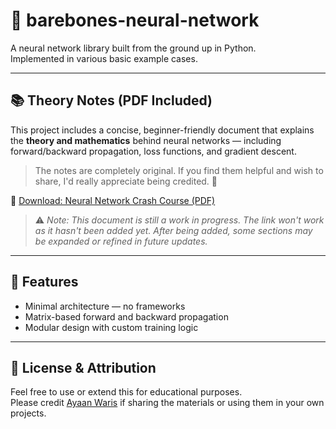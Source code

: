 # 🧠 barebones-neural-network

A neural network library built from the ground up in Python.  
Implemented in various basic example cases.

---

## 📚 Theory Notes (PDF Included)

This project includes a concise, beginner-friendly document that explains the **theory and mathematics** behind neural networks — including forward/backward propagation, loss functions, and gradient descent.

> The notes are completely original. If you find them helpful and wish to share, I'd really appreciate being credited. 🙂

📄 [Download: Neural Network Crash Course (PDF)](./docs/neural_net_crash_course.pdf) 

> ⚠️ *Note: This document is still a work in progress. The link won't work as it hasn't been added yet. After being added, some sections may be expanded or refined in future updates.*

---

## 🚀 Features

- Minimal architecture — no frameworks
- Matrix-based forward and backward propagation
- Modular design with custom training logic

---

## 📎 License & Attribution

Feel free to use or extend this for educational purposes.  
Please credit [Ayaan Waris](https://github.com/thewarisian) if sharing the materials or using them in your own projects.
